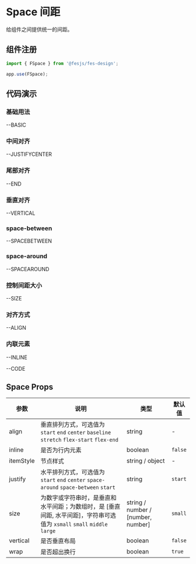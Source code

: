 # Space 间距

给组件之间提供统一的间距。

## 组件注册

```js
import { FSpace } from '@fesjs/fes-design';

app.use(FSpace);
```

## 代码演示

### 基础用法

--BASIC

### 中间对齐

--JUSTIFYCENTER

### 尾部对齐

--END

### 垂直对齐

--VERTICAL

### space-between

--SPACEBETWEEN

### space-around

--SPACEAROUND

### 控制间距大小

--SIZE

### 对齐方式

--ALIGN

### 内联元素

--INLINE

--CODE

## Space Props

| 参数      | 说明                                                                                                                    | 类型                               | 默认值  |
| --------- | ----------------------------------------------------------------------------------------------------------------------- | ---------------------------------- | ------- |
| align     | 垂直排列方式，可选值为 `start` `end` `center` `baseline` `stretch` `flex-start` `flex-end`                              | string                             | -       |
| inline    | 是否为行内元素                                                                                                          | boolean                            | `false` |
| itemStyle | 节点样式                                                                                                                | string / object                    | -       |
| justify   | 水平排列方式，可选值为 `start` `end` `center` `space-around` `space-between` `start`                                    | string                             | `start` |
| size      | 为数字或字符串时，是垂直和水平间距；为数组时，是 [垂直间距, 水平间距]，字符串可选值为 `xsmall` `small` `middle` `large` | string / number / [number, number] | `small` |
| vertical  | 是否垂直布局                                                                                                            | boolean                            | `false` |
| wrap      | 是否超出换行                                                                                                            | boolean                            | `true`  |
